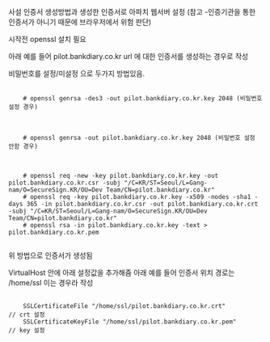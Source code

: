 사설 인증서 생성방법과 생성한 인증서로 아파치 웹서버 설정
(참고 -인증기관을 통한 인증서가 아니기 때문에 브라우저에서 위험 판단)

시작전 openssl 설치 필요

아래 예를 들어 pilot.bankdiary.co.kr url 에 대한 인증서를 생성하는 경우로 작성

비밀번호를 설정/미설정 으로 두가지 방법있음.
<pre>
  <code>
    # openssl genrsa -des3 -out pilot.bankdiary.co.kr.key 2048 (비밀번호 설정 경우)
  </code>
</pre>
<pre>
  <code>
    # openssl genrsa -out pilot.bankdiary.co.kr.key 2048 (비밀번호 설정 안함 경우)
  </code>
</pre>

<pre>
  <code>
    # openssl req -new -key pilot.bankdiary.co.kr.key -out pilot.bankdiary.co.kr.csr -subj "/C=KR/ST=Seoul/L=Gang-nam/O=SecureSign.KR/OU=Dev Team/CN=pilot.bankdiary.co.kr"
    # openssl req -key pilot.bankdiary.co.kr.key -x509 -nodes -sha1 -days 365 -in pilot.bankdiary.co.kr.csr -out pilot.bankdiary.co.kr.crt -subj "/C=KR/ST=Seoul/L=Gang-nam/O=SecureSign.KR/OU=Dev Team/CN=pilot.bankdiary.co.kr"
    # openssl rsa -in pilot.bankdiary.co.kr.key -text > pilot.bankdiary.co.kr.pem
  </code>
</pre>
위 방법으로 인증서가 생성됨

VirtualHost 안에 아래 설정값을 추가해줌
아래 예를 들어 인증서 위치 경로는 /home/ssl 이는 경우라 작성
<pre>
  <code>
    SSLCertificateFile "/home/ssl/pilot.bankdiary.co.kr.crt"            // crt 설정
    SSLCertificateKeyFile "/home/ssl/pilot.bankdiary.co.kr.pem"      // key 설정
  </code>
</pre>



